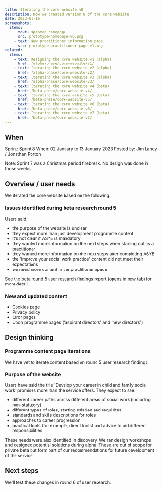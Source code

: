 ```yaml
---
title: Iterating the core website v8
description: How we created version 8 of the core website.
date: 2023-01-16
screenshots:
  items:
    - text: Updated homepage
      src: prototype-homepage-v6.png
    - text: New practitioner information page
      src: prototype-practitioner-page-v1.png
related:
  items:
    - text: Designing the core website v1 (alpha)
      href: /alpha-phase/core-website-v1/
    - text: Iterating the core website v2 (alpha)
      href: /alpha-phase/core-website-v2/
    - text: Iterating the core website v3 (alpha)
      href: /alpha-phase/core-website-v3/
    - text: Iterating the core website v4 (beta)
      href: /beta-phase/core-website-v4/
    - text: Iterating the core website v5 (beta)
      href: /beta-phase/core-website-v5/
    - text: Iterating the core website v6 (beta)
      href: /beta-phase/core-website-v6/
    - text: Iterating the core website v7 (beta)
      href: /beta-phase/core-website-v7/
---
```


## When
Sprint: Sprint 8
When: 02 January to 13 January 2023
Posted by: Jim Laney / Jonathan Porton

Note: Sprint 7 was a Christmas period firebreak. No design was done in those weeks.

## Overview / user needs
We iterated the core website based on the following:

### Issues identified during beta research round 5

Users said:

- the purpose of the website is unclear
- they expect more than just development programme content
- it's not clear if ASYE is mandatory
- they wanted more information on the next steps when starting out as a practitioner
- they wanted more information on the next steps after completing ASYE
- the 'Improve your social work practice' content did not meet their expectations
- we need more content in the practitioner space

See the <a href="https://docs.google.com/presentation/d/1nuaLKB23i-5jPldyuH8s8JuTd4SJc91JZzNEhjjTFgQ/edit?usp=share_link" target="_blank">beta round 5 user research findings report (opens in new tab)</a> for more detail.

### New and updated content

- Cookies page
- Privacy policy
- Error pages
- Upon programme pages ('aspirant directors' and 'new directors')

## Design thinking

### Programme content page iterations
We have yet to iterate content based on round 5 user research findings.

### Purpose of the website
Users have said the title 'Develop your career in child and family social work' promises more than the service offers. They expect to see:
- different career paths across different areas of social work (including non-statutory)
- different types of roles, starting salaries and requisites
- standards and skills descriptions for roles
- approaches to career progression
- practical tools (for example, direct tools) and advice to aid different responsibilities

These needs were also identified in discovery. We ran design workshops and designed potential solutions during alpha. These are out of scope for private beta but form part of our recommendations for future development of the service.

## Next steps
We'll test these changes in round 6 of user research.
